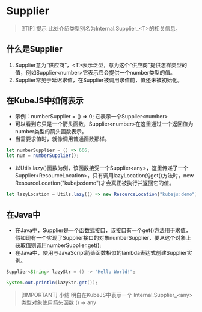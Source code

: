 # Supplier

>[!TIP] 提示
>此处介绍类型别名为Internal.Supplier_\<T\>的相关信息。

## 什么是Supplier

1. Supplier意为“供应商”，\<T\>表示泛型，意为这个“供应商”提供怎样类型的值，例如Supplier\<number\>它表示它会提供一个number类型的值。
2. Supplier常见于延迟求值，在Supplier被调用求值前，值还未被初始化。

## 在KubeJS中如何表示

- 示例：numberSupplier = () => 0; 它表示一个Supplier\<number\>
- 可以看到它只是一个箭头函数，Supplier\<number\>在这里通过一个返回值为number类型的箭头函数表示。
- 当需要求值时，就像调用普通函数那样。

```js [KubeJS]
let numberSupplier = () => 666;
let num = numberSupplier();
```

- 以Utils.lazy()函数为例，该函数接受一个Supplier\<any\>，这里传递了一个Supplier\<ResourceLocation\>，只有调用lazyLocation的get()方法时，new ResourceLocation("kubejs:demo")才会真正被执行并返回它的值。

```js [KubeJS]
let lazyLocation = Utils.lazy(() => new ResourceLocation("kubejs:demo"));
```

## 在Java中

- 在Java中，Supplier是一个函数式接口，该接口有一个get()方法用于求值，假如现有一个实现了Supplier接口的对象numberSupplier，要从这个对象上获取值则调用numberSupplier.get();
- 在Java中，使用与JavaScript箭头函数相似的lambda表达式创建Supplier实例。

```java
Supplier<String> lazyStr = () -> "Hello World!";

System.out.println(lazyStr.get());
```

>[!IMPORTANT] 小结
>明白在KubeJS中表示一个 Internal.Supplier_\<any\> 类型对象使用箭头函数 () => any
